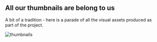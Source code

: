 All our thumbnails are belong to us
--------------

A bit of a tradition - here is a parade of all the visual assets produced as part of the project.

![thumbnails](https://raw.github.com/davidedc/devart-template/master/project_images/project-thumbnails.png)

